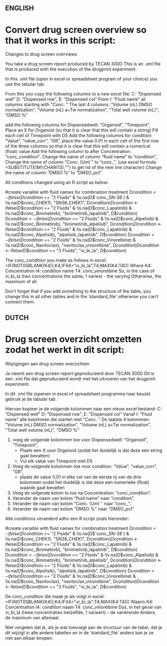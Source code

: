 ## ENGLISH
# Convert drug screen overview so that it works in this script:
Changes to drug screen overviews

You take a drug screen report produced by TECAN 300D This is an .xml file that is produced with the execution of the drugprint experiment.

In this .xml file (open in excel or spreadsheet program of your choice) you use the tabular tab.

From this you copy the following columns to a new excel file: C: “Dispensed well” D: “Dispensed row”, E: “Dispensed col” From I: “Fluid name” all columns starting with "Conc. " The last 4 columns: “Volume (nL) DMSO normalization”, “Volume (nL) a+Tw normalization”, “Total well volume (nL)”, “DMSO \%”

add the following columns for Dispensedwell: “Organoid”, “Timepoint”,
Place an X for Organoid (so that it is clear that this will contain a string)
Fill each cell of Timepoint with D5
Add the following columns for condition: “Value”, “value_corr”, “GR”,
place the value 0.01 in each cell of the first row of the three columns so that it is clear that this will contain a numerical (float) value
Add the following column to after Concentration: “conc_condition”.
Change the name of column “fluid name” to “condition”,
Change the name of column “Conc. (Um) <drug>” to “conc_<drug>”. 
(use excel formula: =SUBSTITUTE(M1;CHAR(13);"") to get rid of the new line character)
Change the name of column “DMSO \%” to “DMSO_pct”

All conditions changed using an R script as below:

#create variable with fluid names for combination treatment
D$condition <- ifelse(D$condition == "2 Fluids" & !is.na(D$`conc_SN-38`) & !is.na(D$conc_CHEK1), "SN38_CHEK1", D$condition)
D$condition <- ifelse(D$condition == "2 Fluids" & !is.na(D$conc_Lapatinib) & !is.na(D$conc_Binimetinib), "binimetinib_lapatinib", D$condition) 
D$condition <- ifelse(D$condition == "2 Fluids" & !is.na(D$conc_Alpelisib) & !is.na(D$conc_Binimetinib), "binimetinib_alpelisib", D$condition) 
D$condition <- ifelse(D$condition == "2 Fluids" & !is.na(D$conc_Lapatinib) & !is.na(D$conc_Alpelisib), "alpelisib_lapatinib", D$condition) 
D$condition <- ifelse(D$condition == "2 Fluids" & !is.na(D$conc_Vinorelbine) & !is.na(D$conc_Navitoclax), "navitoclax_vinorelbine", D$condition)
D$condition <- ifelse(D$condition == "3 Fluids", "vi_bi_la", D$condition) 

The conc_condition you make as follows in excel: =IF(NOT(ISBLANK(K4));K4;IF(I4=“vi_bi_la”;T4;MAX(K4:T4))) Where K4: Concentration I4: condition name T4: conc_vinorelbine So, in the case of vi_bi_la (two concentrations the same, 1 varies) - the varying Otherwise, the maximum of all.

Don’t forget that if you add something to the structure of the table, you change this in all other tables and in the ‘standard_file’ otherwise you can’t connect them.

## DUTCH
# Drug screen overzicht omzetten zodat het werkt in dit script:
Wijzigingen aan drug screen overzichten

Je neemt een drug screen report geproduceerd door TECAN 300D
Dit is een .xml file dat geproduceerd wordt met het uitvoeren van het drugprint experiment.

In dit .xml file (openen in excel of spreadsheet programma naar keuze) gebruik je de tabular tab. 

Hiervan kopieer je de volgende kolommen naar een nieuw excel bestand: 
C: “Dispensed well”
D: “Dispensed row”,
E: “Dispensed col”
Vanaf I: "Fluid name" alle kolommen die starten met "Conc. "
De laatste 4 kolommen: "Volume (nL) DMSO normalization", 	"Volume (nL) a+Tw normalization",  "Total well volume (nL)", "DMSO \%" 

1. voeg de volgende kolommen toe voor Dispensedwell: “Organoid”, “Timepoint”, 
	- Plaats een X voor Organoid (zodat het duidelijk is dat deze een string gaat bevatten) 
	- Vul elk vakje van Timepoint met D5
2. Voeg de volgende kolommen toe voor condition: “Value”, “value_corr”, “GR”, 
	- plaats de value 0,01 in elke cel van de eerste rij van de drie kolommen zodat het duidelijk is dat deze een numerieke (float) waarde gaat bevatten
3. Voeg de volgende kolom to toe na Concentration: “conc_condition”. 
4. Verander de naam van kolom “fluid name” naar “condition”, 
5. Verander de naam van kolom “Conc. (Um) <drug>”  naar “conc_<drug>”.
6. Verander de naam van kolom "DMSO \%" naar "DMSO_pct"

Alle conditions veranderd adhv een R script zoals hieronder: 

#create variable with fluid names for combination treatment
D$condition <- ifelse(D$condition == "2 Fluids" & !is.na(D$`conc_SN-38`) & !is.na(D$conc_CHEK1), "SN38_CHEK1", D$condition)
D$condition <- ifelse(D$condition == "2 Fluids" & !is.na(D$conc_Lapatinib) & !is.na(D$conc_Binimetinib), "binimetinib_lapatinib", D$condition) 
D$condition <- ifelse(D$condition == "2 Fluids" & !is.na(D$conc_Alpelisib) & !is.na(D$conc_Binimetinib), "binimetinib_alpelisib", D$condition) 
D$condition <- ifelse(D$condition == "2 Fluids" & !is.na(D$conc_Lapatinib) & !is.na(D$conc_Alpelisib), "alpelisib_lapatinib", D$condition) 
D$condition <- ifelse(D$condition == "2 Fluids" & !is.na(D$conc_Vinorelbine) & !is.na(D$conc_Navitoclax), "navitoclax_vinorelbine", D$condition)
D$condition <- ifelse(D$condition == "3 Fluids", "vi_bi_la", D$condition) 

De conc_condition die maak je als volgt in excel: 
=IF(NOT(ISBLANK(K4));K4;IF(I4="vi_bi_la";T4;MAX(K4:T4)))
Waarin K4: Concentration
I4: condition naam
T4: conc_vinorelbine
Dus, in het geval van vi_bi_la (twee concentraties hetzelfde, 1 varieert) - de variërende
Anders, de maximum van allemaal. 

Niet vergeten dat je, als je wat toevoegt aan de structuur van de tabel, dat je dit wijzigt in alle andere tabellen en in de ‘standard_file’ anders kan je ze niet aan elkaar knopen. 

